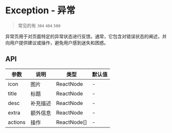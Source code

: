 # Exception - 异常

> 常见的有 `304` `404` `500`

异常页用于对页面特定的异常状态进行反馈。通常，它包含对错误状态的阐述，并向用户提供建议或操作，避免用户感到迷失和困惑。

## API

| 参数    | 说明     | 类型        | 默认值 |
| ------- | -------- | ----------- | ------ |
| icon    | 图片     | ReactNode   | -      |
| title   | 标题     | ReactNode   | -      |
| desc    | 补充描述 | ReactNode   | -      |
| extra   | 额外信息 | ReactNode   | -      |
| actions | 操作     | ReactNode[] | -      |
